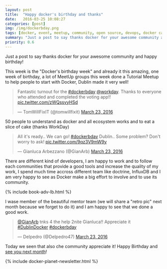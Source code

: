 ```yaml
---
layout: post
title:  "Happy docker's birthday and thanks"
date:   2016-03-25 10:08:27
categories: [post]
img: /img/dockerbday.png
tags: [docker, event, meetup, community, open source, devops, docker captain]
summary: "Just a post to say thanks docker for your awesome community and happy birthday!"
priority: 0.6
---
```

Just a post to say thanks docker for your awesome community and happy birthday!

This week is the "Docker's birthday week" and already it this amazing, one week
of birthday, a lot of MeetUp groups this week done a Tutorial Meetup to help
people to start with Docker, Dublin made it very well!

<blockquote class="twitter-tweet tw-align-center" data-lang="en"><p lang="en"
dir="ltr">Fantastic turnout for the <a
href="https://twitter.com/hashtag/dockerbday?src=hash">#dockerbday</a> <a
href="https://twitter.com/Workday">@workday</a>. Thanks to everyone who
attended and completed the voting app!! <a
href="https://t.co/zWQssvyHSd">pic.twitter.com/zWQssvyHSd</a></p>&mdash;
TomWillFixIT (@tomwillfixit) <a
href="https://twitter.com/tomwillfixit/status/712749765151297537">March 23,
2016</a></blockquote> <script async src="//platform.twitter.com/widgets.js"
charset="utf-8"></script>

50 people to understand as docker and all ecosystem works and to eat a slice of cake (thanks WorkDay)

<blockquote class="twitter-tweet tw-align-center" data-lang="en"><p lang="en" dir="ltr">All
it&#39;s ready.. We can go! <a
href="https://twitter.com/hashtag/dockerbday?src=hash">#dockerbday</a> Dublin..
Some problem? Don&#39;t worry to ask! <a
href="https://t.co/9qz3V9mW9y">pic.twitter.com/9qz3V9mW9y</a></p>&mdash;
Gianluca Arbezzano (@GianArb) <a
href="https://twitter.com/GianArb/status/712705450786099200">March 23,
2016</a></blockquote> <script async src="//platform.twitter.com/widgets.js"
charset="utf-8"></script>

There are different kind of developers, I am happy to work and to follow each
communities that provide a good tools and increase the quality of my work, I
spend much time accross different team like doctrine, InfluxDB and I am very
happy to see as Docker make a big effort to involve and to use its community.

<div class="post row">
  <div class="col-md-12">
      {% include book-adv-lb.html %}
  </div>
</div>

I wase member of the beautiful mentor team (we will share a "retro pic" next month
because we forget to do it) and I am happy to see that we done a good work.

<blockquote class="twitter-tweet tw-align-center" data-lang="en"><p lang="en" dir="ltr"><a
href="https://twitter.com/GianArb">@GianArb</a> tnks 4 the help 2nite
Gianluca!! Appreciate it <a
href="https://twitter.com/hashtag/DublinDocker?src=hash">#DublinDocker</a> <a
href="https://twitter.com/hashtag/dockerbday?src=hash">#dockerbday</a></p>&mdash;
Delpedro (@Delpedro47) <a
href="https://twitter.com/Delpedro47/status/712745923848351744">March 23,
2016</a></blockquote> <script async src="//platform.twitter.com/widgets.js"
charset="utf-8"></script>

Today we seen that also che community appreciate it!
Happy Birthday and [see you next month](http://www.meetup.com/Docker-Dublin/)!

{% include docker-planet-newsletter.html %}
